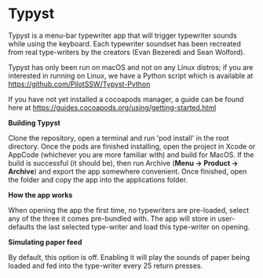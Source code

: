 # Typyst
Typyst is a menu-bar typewriter app that will trigger typewriter sounds while using the keyboard. Each typewriter 
soundset has been recreated from real type-writers by the creators (Evan Bezeredi and Sean Wolford). 

Typyst has only been run on macOS and not on any Linux distros; if you are interested in running on Linux, we have a 
Python script which is available at https://github.com/PilotSSW/Typyst-Python

If you have not yet installed a cocoapods manager, a guide can be found here at 
https://guides.cocoapods.org/using/getting-started.html

<B> Building Typyst </B> 

Clone the repository, open a terminal and run 'pod install' in the root directory. 
Once the pods are finished installing, open the project in Xcode or AppCode (whichever you are more familiar with) and 
build for MacOS. If the build is successful (it should be), then run Archive (<B>Menu -> Product -> Archive</B>) and 
export the app somewhere convenient. Once finished, open the folder and copy the app into the applications folder. 

<B> How the app works </B> 

When opening the app the first time, no typewriters are pre-loaded, select any of the three it comes pre-bundled with. 
The app will store in user-defaults the last selected type-writer and load this type-writer on opening. 

<B> Simulating paper feed </B>

By default, this option is off. Enabling it will play the sounds of paper being loaded and fed into the type-writer 
every 25 return presses.
